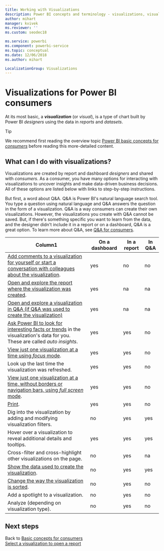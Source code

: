 ```yaml
---
title: Working with Visualizations
description: Power BI concepts and terminology - visualizations, visuals. What is a Power BI visualization, visual.
author: mihart
manager: kvivek
ms.reviewer: ''
ms.custom: seodec18

ms.service: powerbi
ms.component: powerbi-service
ms.topic: conceptual
ms.date: 12/06/2018
ms.author: mihart

LocalizationGroup: Visualizations
---
```

# Visualizations for Power BI **consumers**

At its most basic, a ***visualization*** (or *visual*), is a type of chart built by Power BI *designers* using the data in *reports* and *datasets*. 

> [!TIP]
> We recommend first reading the overview topic [Power BI basic concepts for *consumers*](end-user-basic-concepts.md) before reading this more-detailed content.

## What can I do with visualizations?

Visualizations are created by report and dashboard *designers* and shared with *consumers*. As a consumer, you have many options for interacting with visualizations to uncover insights and make data-driven business decisions. All of these options are listed below with links to step-by-step instructions.

But first, a word about Q&A. Q&A is Power BI's natural language search tool. You type a question using natural language and Q&A answers the question in the form of a visualization. Q&A is a way consumers can create their own visualizations. However, the visualizations you create with Q&A cannot be saved. But, if there's something specific you want to learn from the data, and the designer didn't include it in a report or on a dashboard, Q&A is a great option. To learn more about Q&A, see [Q&A for consumers](end-user-q-and-a.md).



|Column1  |On a dashboard  |In a report  | In Q&A
|---------|---------|---------|--------|
|[Add comments to a visualization for yourself or start a conversation with colleagues about the visualization](end-user-comment.md).     |  yes       |   no      |  no  |
|[Open and explore the report where the visualization was created](end-user-tiles.md).     |    yes     |   na      |  na |
|[Open and explore a visualization in Q&A (if Q&A was used to create the visualization)](end-user-q-and-a.md)     |   yes      |   na      |  na  |
|[Ask Power BI to look for interesting facts or trends](end-user-insights.md) in the visualization's data for you.  These are called *auto insights*.     |    yes     |   yes      | no   |
|[View just one visualization at a time using *focus* mode](end-user-focus.md).     | yes        |   yes      | no  |
|Look up the last time the visualization was refreshed.     |  yes       |    yes     | no  |
|[View just one visualization at a time, without borders or navigation bars, using *full screen* mode](end-user-focus.md).     |   yes      |  yes       | no  |
|[Print](end-user-print.md).     |  yes       |   yes      | no  |
|Dig into the visualization by adding and modifying visualization filters.     |    no     |   yes      | yes  |
|Hover over a visualization to reveal additional details and tooltips.     |    yes     |   yes      | yes  |
|Cross-filter and cross-highlight other visualizations on the page.     |   no      |   yes      | na  |
|[Show the data used to create the visualization](end-user-show-data.md).     |  no       |   yes      | yes  |
| [Change the way the visualization is sorted](end-user-search-sort.md). | no  | yes  | no  |
| Add a spotlight to a visualization. | no  | yes  |  no |
| Analyze (depending on visualization type). | no  | yes  | no  |

## Next steps
Back to [Basic concepts for consumers](end-user-basic-concepts.md)    
[Select a visualization to open a report](end-user-report-open.md)